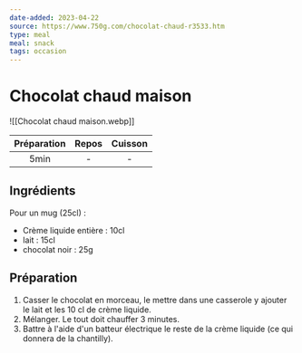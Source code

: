 ```yaml
---
date-added: 2023-04-22
source: https://www.750g.com/chocolat-chaud-r3533.htm
type: meal
meal: snack
tags: occasion
---
```


# Chocolat chaud maison

![[Chocolat chaud maison.webp]]

| Préparation | Repos | Cuisson |
|:-----------:|:-----:|:-------:|
|    5min     |   -   |    -    |

## Ingrédients

Pour un mug (25cl) :

- Crème liquide entière : 10cl
- lait : 15cl
- chocolat noir : 25g

## Préparation

1. Casser le chocolat en morceau, le mettre dans une casserole y ajouter le lait et les 10 cl de crème liquide.
2. Mélanger. Le tout doit chauffer 3 minutes.
3. Battre à l'aide d'un batteur électrique le reste de la crème liquide (ce qui donnera de la chantilly).
